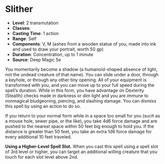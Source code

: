 # Slither

- **Level**: 2 transmutation
- **Classes**: 
- **Casting Time**: 1 action
- **Range**: Self
- **Components**: V, M (ashes from a wooden statue of you, made into ink and used to draw your portrait, worth 50 gp)
- **Duration**: Concentration, up to 1 minute
- **Source**: Deep Magic 5e

You momentarily become a shadow (a humanoid-shaped absence of light, not the undead creature of that name). You can slide under a door, through a keyhole, or through any other tiny opening. All of your equipment is transformed with you, and you can move up to your full speed during the spell’s duration. While in this form, you have advantage on Dexterity (Stealth) checks made in darkness or dim light and you are immune to nonmagical bludgeoning, piercing, and slashing damage. You can dismiss this spell by using an action to do so.

If you return to your normal form while in a space too small for you (such as a mouse hole, sewer pipe, or the like), you take 4d6 force damage and are pushed to the nearest space within 50 feet big enough to hold you. If the distance is greater than 50 feet, you take an extra 1d6 force damage for every additional 10 feet traveled.

**Using a Higher-Level Spell Slot.** When you cast this spell using a spell slot of 3rd level or higher, you can target an additional willing creature that you touch for each slot level above 2nd.
